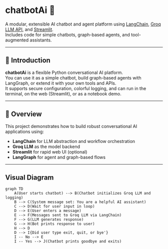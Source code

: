 # chatbotAi 🤖

A modular, extensible AI chatbot and agent platform using [LangChain](https://github.com/langchain-ai/langchain), [Groq LLM API](https://groq.com/), and [Streamlit](https://streamlit.io/).  
Includes code for simple chatbots, graph-based agents, and tool-augmented assistants.

---

## 📖 Introduction

**chatbotAi** is a flexible Python conversational AI platform.  
You can use it as a simple chatbot, build graph-based agents with LangGraph, or extend it with your own tools and APIs.  
It supports secure configuration, colorful logging, and can run in the terminal, on the web (Streamlit), or as a notebook demo.

---

## 🚀 Overview

This project demonstrates how to build robust conversational AI applications using:

- **LangChain** for LLM abstraction and workflow orchestration
- **Groq LLM** as the model backend
- **Streamlit** for rapid web UI (optional)
- **LangGraph** for agent and graph-based flows

---

## Visual Diagram

```mermaid
graph TD
    A(User starts chatbot) --> B(Chatbot initializes Groq LLM and logging)
    B --> C(System message set: You are a helpful AI assistant)
    C --> D(Wait for user input in loop)
    D --> E(User enters a message)
    E --> F(Messages sent to Groq LLM via LangChain)
    F --> G(LLM generates response)
    G --> H(Bot prints response to user)
    H --> D
    D --> I{Did user type exit, quit, or bye'}
    I -- No --> E
    I -- Yes --> J(Chatbot prints goodbye and exits)



   
